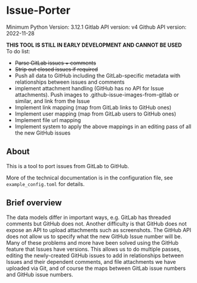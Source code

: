 # Issue-Porter

Minimum Python Version: 3.12.1
Gitlab API version: v4
Github API version: 2022-11-28

**THIS TOOL IS STILL IN EARLY DEVELOPMENT AND CANNOT BE USED**  
To do list:

- ~~Parse GitLab issues + comments~~
- ~~Strip out closed issues if required~~
- Push all data to GitHub including the GitLab-specific metadata with relationships between issues and comments
- implement attachment handling (GitHub has no API for Issue attachments). Push images to .github-issue-images-from-gitlab or similar, and link from the Issue
- Implement link mapping (map from GitLab links to GitHub ones)
- Implement user mapping (map from GitLab users to GitHub ones)
- Implement file url mapping
- Implement system to apply the above mappings in an editing pass of all the new GitHub issues

## About

This is a tool to port issues from GitLab to GitHub.

More of the technical documentation is in the configuration file, see
`example_config.toml` for details.

## Brief overview

The data models differ in important ways, e.g. GitLab has threaded comments but
GitHub does not. Another difficulty is that GitHub does not expose an API to
upload attachments such as screenshots. The GitHub API does not allow us to
specify what the new GitHub Issue number will be. Many of these problems and more
have been solved using the GitHub feature that Issues have versions. This allows us
to do multiple passes, editing the newly-created GitHub issues to add in
relationships between Issues and their dependent comments, and file attachments
we have uploaded via Git, and of course the maps between GitLab issue numbers
and GitHub issue numbers.
